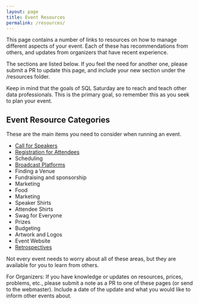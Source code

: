```yaml
---
layout: page
title: Event Resources
permalink: /resources/
---
```


This page contains a number of links to resources on how to manage different aspects of your event. Each of these has recommendations from others, and updates from organizers that have recent experience.

The sections are listed below. If you feel the need for another one, please submit a PR to update this page, and include your new section under the /resources folder.

Keep in mind that the goals of SQL Saturday are to reach and teach other data professionals. This is the primary goal, so remember this as you seek to plan your event.

## Event Resource Categories

These are the main items you need to consider when running an event.

- [Call for Speakers](/resources/cfs)
- [Registration for Attendees](/resources/registration)
- Scheduling
- [Broadcast Platforms](/resources/platform)
- Finding a Venue
- Fundraising and sponsorship
- Marketing
- Food
- Marketing
- Speaker Shirts
- Attendee Shirts
- Swag for Everyone
- Prizes
- Budgeting
- Artwork and Logos
- Event Website
- [Retrospectives](/resources/retrospective)

Not every event needs to worry about all of these areas, but they are available for you to learn from others. 

For Organizers: If you have knowledge or updates on resources, prices, problems, etc., please submit a note as a PR to one of these pages (or send to the webmaster). Include a date of the update and what you would like to inform other events about.
